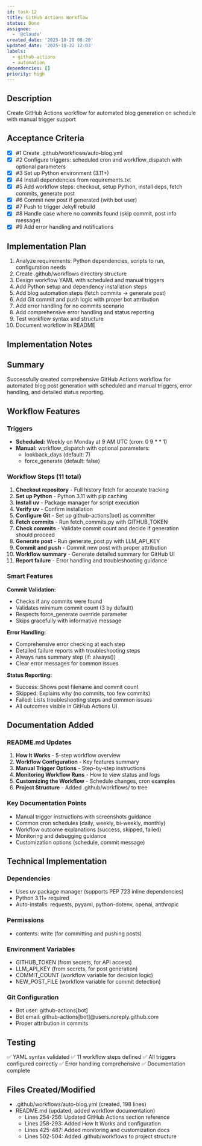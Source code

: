 ```yaml
---
id: task-12
title: GitHub Actions Workflow
status: Done
assignee:
  - '@claude'
created_date: '2025-10-20 08:20'
updated_date: '2025-10-22 12:03'
labels:
  - github-actions
  - automation
dependencies: []
priority: high
---
```


## Description

<!-- SECTION:DESCRIPTION:BEGIN -->
Create GitHub Actions workflow for automated blog generation on schedule with manual trigger support
<!-- SECTION:DESCRIPTION:END -->

## Acceptance Criteria
<!-- AC:BEGIN -->
- [x] #1 Create .github/workflows/auto-blog.yml
- [x] #2 Configure triggers: scheduled cron and workflow_dispatch with optional parameters
- [x] #3 Set up Python environment (3.11+)
- [x] #4 Install dependencies from requirements.txt
- [x] #5 Add workflow steps: checkout, setup Python, install deps, fetch commits, generate post
- [x] #6 Commit new post if generated (with bot user)
- [x] #7 Push to trigger Jekyll rebuild
- [x] #8 Handle case where no commits found (skip commit, post info message)
- [x] #9 Add error handling and notifications
<!-- AC:END -->

## Implementation Plan

<!-- SECTION:PLAN:BEGIN -->
1. Analyze requirements: Python dependencies, scripts to run, configuration needs
2. Create .github/workflows directory structure
3. Design workflow YAML with scheduled and manual triggers
4. Add Python setup and dependency installation steps
5. Add blog automation steps (fetch commits → generate post)
6. Add Git commit and push logic with proper bot attribution
7. Add error handling for no commits scenario
8. Add comprehensive error handling and status reporting
9. Test workflow syntax and structure
10. Document workflow in README
<!-- SECTION:PLAN:END -->

## Implementation Notes

<!-- SECTION:NOTES:BEGIN -->
## Summary

Successfully created comprehensive GitHub Actions workflow for automated blog post generation with scheduled and manual triggers, error handling, and detailed status reporting.

## Workflow Features

### Triggers
- **Scheduled:** Weekly on Monday at 9 AM UTC (cron: 0 9 * * 1)
- **Manual:** workflow_dispatch with optional parameters:
  - lookback_days (default: 7)
  - force_generate (default: false)

### Workflow Steps (11 total)

1. **Checkout repository** - Full history fetch for accurate tracking
2. **Set up Python** - Python 3.11 with pip caching
3. **Install uv** - Package manager for script execution
4. **Verify uv** - Confirm installation
5. **Configure Git** - Set up github-actions[bot] as committer
6. **Fetch commits** - Run fetch_commits.py with GITHUB_TOKEN
7. **Check commits** - Validate commit count and decide if generation should proceed
8. **Generate post** - Run generate_post.py with LLM_API_KEY
9. **Commit and push** - Commit new post with proper attribution
10. **Workflow summary** - Generate detailed summary for GitHub UI
11. **Report failure** - Error handling and troubleshooting guidance

### Smart Features

**Commit Validation:**
- Checks if any commits were found
- Validates minimum commit count (3 by default)
- Respects force_generate override parameter
- Skips gracefully with informative message

**Error Handling:**
- Comprehensive error checking at each step
- Detailed failure reports with troubleshooting steps
- Always runs summary step (if: always())
- Clear error messages for common issues

**Status Reporting:**
- Success: Shows post filename and commit count
- Skipped: Explains why (no commits, too few commits)
- Failed: Lists troubleshooting steps and common issues
- All outcomes visible in GitHub Actions UI

## Documentation Added

### README.md Updates

1. **How It Works** - 5-step workflow overview
2. **Workflow Configuration** - Key features summary
3. **Manual Trigger Options** - Step-by-step instructions
4. **Monitoring Workflow Runs** - How to view status and logs
5. **Customizing the Workflow** - Schedule changes, cron examples
6. **Project Structure** - Added .github/workflows/ to tree

### Key Documentation Points

- Manual trigger instructions with screenshots guidance
- Common cron schedules (daily, weekly, bi-weekly, monthly)
- Workflow outcome explanations (success, skipped, failed)
- Monitoring and debugging guidance
- Customization options (schedule, commit message)

## Technical Implementation

### Dependencies
- Uses uv package manager (supports PEP 723 inline dependencies)
- Python 3.11+ required
- Auto-installs: requests, pyyaml, python-dotenv, openai, anthropic

### Permissions
- contents: write (for committing and pushing posts)

### Environment Variables
- GITHUB_TOKEN (from secrets, for API access)
- LLM_API_KEY (from secrets, for post generation)
- COMMIT_COUNT (workflow variable for decision logic)
- NEW_POST_FILE (workflow variable for commit detection)

### Git Configuration
- Bot user: github-actions[bot]
- Bot email: github-actions[bot]@users.noreply.github.com
- Proper attribution in commits

## Testing

✅ YAML syntax validated
✅ 11 workflow steps defined
✅ All triggers configured correctly
✅ Error handling comprehensive
✅ Documentation complete

## Files Created/Modified

- .github/workflows/auto-blog.yml (created, 198 lines)
- README.md (updated, added workflow documentation)
  - Lines 254-256: Updated GitHub Actions section reference
  - Lines 258-293: Added How It Works and configuration
  - Lines 425-487: Added monitoring and customization docs
  - Lines 502-504: Added .github/workflows to project structure
<!-- SECTION:NOTES:END -->
